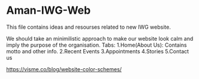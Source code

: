 # Aman-IWG-Web
This file contains ideas and resourses related to new IWG website.

We should take an minimilistic approach to make our website look calm and imply the purpose of the organisation.
Tabs:
1.Home(About Us): Contains motto and other info.
2.Recent Events
3.Appointments
4.Stories
5.Contact us



https://visme.co/blog/website-color-schemes/


